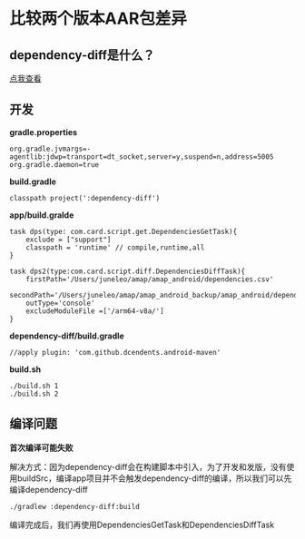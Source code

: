 # 比较两个版本AAR包差异

## dependency-diff是什么？

[点我查看](https://www.juneleo.cn/2021/06/02/Gradle%E8%8E%B7%E5%8F%96%E4%BE%9D%E8%B5%96aar%E5%8C%85%E5%A4%A7%E5%B0%8F2/#more)

## 开发

**gradle.properties**

```
org.gradle.jvmargs=-agentlib:jdwp=transport=dt_socket,server=y,suspend=n,address=5005
org.gradle.daemon=true
```

**build.gradle**

```
classpath project(':dependency-diff')
```

**app/build.gralde**

```
task dps(type: com.card.script.get.DependenciesGetTask){
    exclude = ["support"]
    classpath = 'runtime' // compile,runtime,all
}

task dps2(type:com.card.script.diff.DependenciesDiffTask){
    firstPath='/Users/juneleo/amap/amap_android/dependencies.csv'
    secondPath='/Users/juneleo/amap/amap_android_backup/amap_android/dependencies.csv'
    outType='console'
    excludeModuleFile =['/arm64-v8a/']
}
```

**dependency-diff/build.gradle**

```
//apply plugin: 'com.github.dcendents.android-maven'
```

**build.sh**

```
./build.sh 1
./build.sh 2
```

## 编译问题


**首次编译可能失败**

解决方式：因为dependency-diff会在构建脚本中引入，为了开发和发版，没有使用buildSrc，编译app项目并不会触发dependency-diff的编译，所以我们可以先编译dependency-diff
```
./gradlew :dependency-diff:build
```
编译完成后，我们再使用DependenciesGetTask和DependenciesDiffTask



